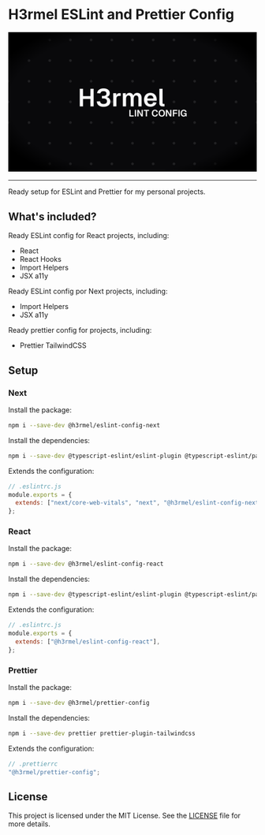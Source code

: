 # H3rmel ESLint and Prettier Config

![Lint Config Banner](public//h3rmel-lint-config.png)

---

Ready setup for ESLint and Prettier for my personal projects.

## What's included?

Ready ESLint config for React projects, including:

- React
- React Hooks
- Import Helpers
- JSX a11y

Ready ESLint config por Next projects, including:

- Import Helpers
- JSX a11y

Ready prettier config for projects, including:

- Prettier TailwindCSS

## Setup

### Next

Install the package:

```bash
npm i --save-dev @h3rmel/eslint-config-next
```

Install the dependencies:

```bash
npm i --save-dev @typescript-eslint/eslint-plugin @typescript-eslint/parser eslint-plugin-import-helpers eslint-plugin-jsx-a11y eslint
```

Extends the configuration:

```js
// .eslintrc.js
module.exports = {
  extends: ["next/core-web-vitals", "next", "@h3rmel/eslint-config-next"],
};
```

### React

Install the package:

```bash
npm i --save-dev @h3rmel/eslint-config-react
```

Install the dependencies:

```bash
npm i --save-dev @typescript-eslint/eslint-plugin @typescript-eslint/parser eslint-plugin-import-helpers eslint-plugin-jsx-a11y eslint-plugin-react eslint-plugin-react-hooks eslint
```

Extends the configuration:

```js
// .eslintrc.js
module.exports = {
  extends: ["@h3rmel/eslint-config-react"],
};
```

### Prettier

Install the package:

```bash
npm i --save-dev @h3rmel/prettier-config
```

Install the dependencies:

```bash
npm i --save-dev prettier prettier-plugin-tailwindcss
```

Extends the configuration:

```js
// .prettierrc
"@h3rmel/prettier-config";
```

## License

This project is licensed under the MIT License. See the [LICENSE](LICENSE) file for more details.

